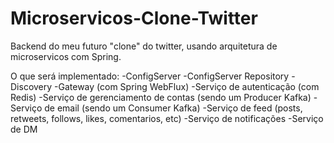 # Microservicos-Clone-Twitter
Backend do meu futuro "clone" do twitter, usando arquitetura de microservicos com Spring.

O que será implementado:
-ConfigServer
-ConfigServer Repository
-Discovery
-Gateway (com Spring WebFlux)
-Serviço de autenticação (com Redis)
-Serviço de gerenciamento de contas (sendo um Producer Kafka)
-Serviço de email (sendo um Consumer Kafka)
-Serviço de feed (posts, retweets, follows, likes, comentarios, etc)
-Serviço de notificações
-Serviço de DM
